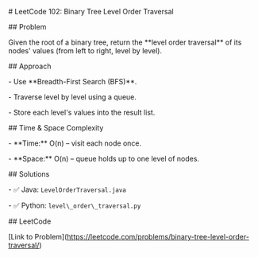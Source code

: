\# LeetCode 102: Binary Tree Level Order Traversal



\## Problem

Given the root of a binary tree, return the \*\*level order traversal\*\* of its nodes' values (from left to right, level by level).



\## Approach

\- Use \*\*Breadth-First Search (BFS)\*\*.

\- Traverse level by level using a queue.

\- Store each level's values into the result list.



\## Time \& Space Complexity

\- \*\*Time:\*\* O(n) – visit each node once.

\- \*\*Space:\*\* O(n) – queue holds up to one level of nodes.



\## Solutions

\- ✅ Java: `LevelOrderTraversal.java`

\- ✅ Python: `level\_order\_traversal.py`



\## LeetCode

\[Link to Problem](https://leetcode.com/problems/binary-tree-level-order-traversal/)



